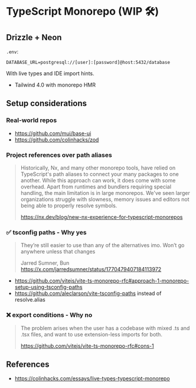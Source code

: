 # TypeScript Monorepo (WIP 🛠)

## Drizzle + Neon

`.env`:

```
DATABASE_URL=postgresql://[user]:[password]@host:5432/database
```

With live types and IDE import hints.

- Tailwind 4.0 with monorepo HMR

## Setup considerations

### Real-world repos

- https://github.com/mui/base-ui
- https://github.com/colinhacks/zod

### Project references over path aliases

> Historically, Nx, and many other monorepo tools, have relied on TypeScript's path aliases to connect your many packages to one another. While this approach can work, it does come with some overhead. Apart from runtimes and bundlers requiring special handling, the main limitation is in large monorepos. We've seen larger organizations struggle with slowness, memory issues and editors not being able to properly resolve symbols.
>
> https://nx.dev/blog/new-nx-experience-for-typescript-monorepos

### ✅ tsconfig paths - Why yes

> They’re still easier to use than any of the alternatives imo. Won’t go anywhere unless that changes
>
> Jarred Sumner, Bun
> https://x.com/jarredsumner/status/1770479407184113972

- https://github.com/vitejs/vite-ts-monorepo-rfc#approach-1-monorepo-setup-using-tsconfig-paths
- https://github.com/aleclarson/vite-tsconfig-paths instead of resolve.alias

### ❌ export conditions - Why no

> The problem arises when the user has a codebase with mixed .ts and .tsx files, and want to use extension-less imports for both.
>
> https://github.com/vitejs/vite-ts-monorepo-rfc#cons-1

## References

- https://colinhacks.com/essays/live-types-typescript-monorepo
